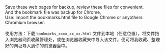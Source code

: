 Save these web pages for backup, review these files for convenient.<br>
And the bookmark file was backup for Chrome,<br>
Use: import the bookmarks.html file to Google Chrome or anyothers Chromium browser.
<br><br>
使用方法：下载 ``bookmarks_xxxx_xx_xx.html`` 文件到本地（任意位置），将文件拖入浏览器网页收藏管理处，或在浏览器收藏夹中导入该文件，便可将我收藏、整理好的网址导入到你的浏览器当中。